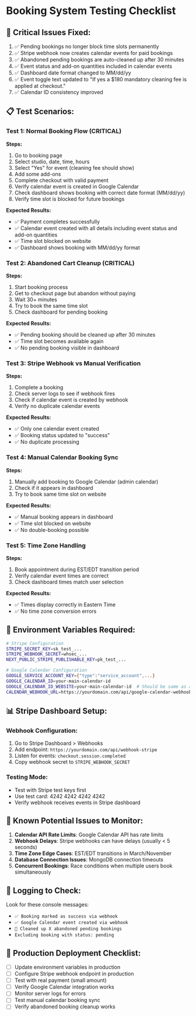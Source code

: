 # Booking System Testing Checklist

## 🚨 Critical Issues Fixed:
1. ✅ Pending bookings no longer block time slots permanently
2. ✅ Stripe webhook now creates calendar events for paid bookings  
3. ✅ Abandoned pending bookings are auto-cleaned up after 30 minutes
4. ✅ Event status and add-on quantities included in calendar events
5. ✅ Dashboard date format changed to MM/dd/yy
6. ✅ Event toggle text updated to "If yes a $180 mandatory cleaning fee is applied at checkout."
7. ✅ Calendar ID consistency improved

## 📋 Test Scenarios:

### Test 1: Normal Booking Flow (CRITICAL)
**Steps:**
1. Go to booking page
2. Select studio, date, time, hours
3. Select "Yes" for event (cleaning fee should show)
4. Add some add-ons
5. Complete checkout with valid payment
6. Verify calendar event is created in Google Calendar
7. Check dashboard shows booking with correct date format (MM/dd/yy)
8. Verify time slot is blocked for future bookings

**Expected Results:**
- ✅ Payment completes successfully
- ✅ Calendar event created with all details including event status and add-on quantities
- ✅ Time slot blocked on website
- ✅ Dashboard shows booking with MM/dd/yy format

### Test 2: Abandoned Cart Cleanup (CRITICAL)
**Steps:**
1. Start booking process
2. Get to checkout page but abandon without paying
3. Wait 30+ minutes
4. Try to book the same time slot
5. Check dashboard for pending booking

**Expected Results:**
- ✅ Pending booking should be cleaned up after 30 minutes
- ✅ Time slot becomes available again
- ✅ No pending booking visible in dashboard

### Test 3: Stripe Webhook vs Manual Verification
**Steps:**
1. Complete a booking
2. Check server logs to see if webhook fires
3. Check if calendar event is created by webhook
4. Verify no duplicate calendar events

**Expected Results:**
- ✅ Only one calendar event created
- ✅ Booking status updated to "success"
- ✅ No duplicate processing

### Test 4: Manual Calendar Booking Sync
**Steps:**
1. Manually add booking to Google Calendar (admin calendar)
2. Check if it appears in dashboard
3. Try to book same time slot on website

**Expected Results:**
- ✅ Manual booking appears in dashboard
- ✅ Time slot blocked on website
- ✅ No double-booking possible

### Test 5: Time Zone Handling
**Steps:**
1. Book appointment during EST/EDT transition period
2. Verify calendar event times are correct
3. Check dashboard times match user selection

**Expected Results:**
- ✅ Times display correctly in Eastern Time
- ✅ No time zone conversion errors

## 🔧 Environment Variables Required:

```bash
# Stripe Configuration
STRIPE_SECRET_KEY=sk_test_...
STRIPE_WEBHOOK_SECRET=whsec_...
NEXT_PUBLIC_STRIPE_PUBLISHABLE_KEY=pk_test_...

# Google Calendar Configuration
GOOGLE_SERVICE_ACCOUNT_KEY={"type":"service_account",...}
GOOGLE_CALENDAR_ID=your-main-calendar-id
GOOGLE_CALENDAR_ID_WEBSITE=your-main-calendar-id  # Should be same as above
CALENDAR_WEBHOOK_URL=https://yourdomain.com/api/google-calendar-webhook
```

## 📊 Stripe Dashboard Setup:

### Webhook Configuration:
1. Go to Stripe Dashboard > Webhooks
2. Add endpoint: `https://yourdomain.com/api/webhook-stripe`
3. Listen for events: `checkout.session.completed`
4. Copy webhook secret to `STRIPE_WEBHOOK_SECRET`

### Testing Mode:
- Test with Stripe test keys first
- Use test card: 4242 4242 4242 4242
- Verify webhook receives events in Stripe dashboard

## 🐛 Known Potential Issues to Monitor:

1. **Calendar API Rate Limits**: Google Calendar API has rate limits
2. **Webhook Delays**: Stripe webhooks can have delays (usually < 5 seconds)
3. **Time Zone Edge Cases**: EST/EDT transitions in March/November
4. **Database Connection Issues**: MongoDB connection timeouts
5. **Concurrent Bookings**: Race conditions when multiple users book simultaneously

## 📝 Logging to Check:

Look for these console messages:
- `✅ Booking marked as success via webhook`
- `✅ Google Calendar event created via webhook`
- `🧹 Cleaned up X abandoned pending bookings`
- `Excluding booking with status: pending`

## 🚀 Production Deployment Checklist:

- [ ] Update environment variables in production
- [ ] Configure Stripe webhook endpoint in production
- [ ] Test with real payment (small amount)
- [ ] Verify Google Calendar integration works
- [ ] Monitor server logs for errors
- [ ] Test manual calendar booking sync
- [ ] Verify abandoned booking cleanup works 